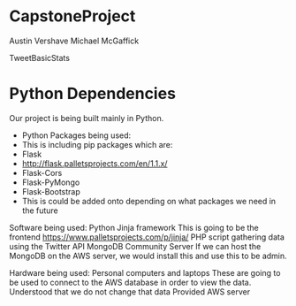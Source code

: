 # CapstoneProject

Austin Vershave
Michael McGaffick

TweetBasicStats

Python Dependencies
===
Our project is being built mainly in Python.

+ Python Packages being used:
+ This is including pip packages which are:
+ Flask
+ http://flask.palletsprojects.com/en/1.1.x/
+ Flask-Cors
+ Flask-PyMongo
+ Flask-Bootstrap
+ This is could be added onto depending on what packages we need in the future

Software being used:
Python
Jinja framework
This is going to be the frontend
https://www.palletsprojects.com/p/jinja/
PHP script gathering data using the Twitter API
MongoDB Community Server
If we can host the MongoDB on the AWS server, we would install this and use this to be admin.

Hardware being used:
Personal computers and laptops
These are going to be used to connect to the AWS database in order to view the data.
Understood that we do not change that data
Provided AWS server